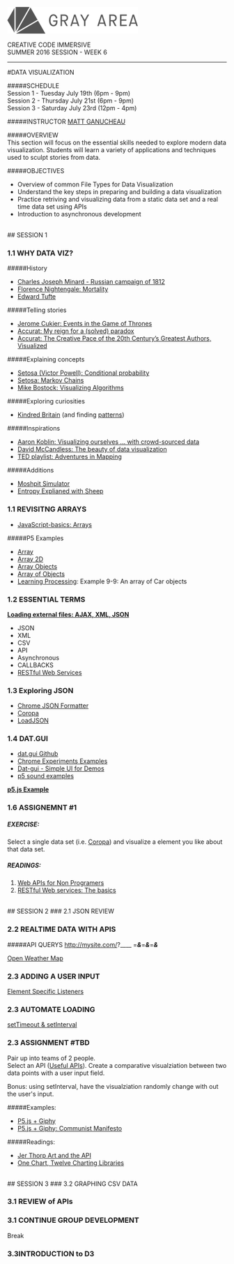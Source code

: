 ![GrayAreaLogo](https://raw.githubusercontent.com/GrayAreaorg/Education/master/img/ga-banner-logo-left-gray.png)

CREATIVE CODE IMMERSIVE    
SUMMER 2016 SESSION -  WEEK 6

---

#DATA VISUALIZATION

#####SCHEDULE  
Session 1 - Tuesday July 19th (6pm - 9pm)  
Session 2 - Thursday July 21st (6pm - 9pm)  
Session 3 - Saturday July 23rd (12pm - 4pm)

#####INSTRUCTOR
[MATT GANUCHEAU](http://ganucheau.com)  

#####OVERVIEW  
This section will focus on the essential skills needed to explore modern data visualization.  Students will learn a variety of applications and techniques used to sculpt stories from data.

#####OBJECTIVES
* Overview of common File Types for Data Visualization
* Understand the key steps in preparing and building a data visualization
* Practice retriving and visualizing data from a static data set and a real time data set using APIs
* Introduction to asynchronous development

<br>
## SESSION 1

### 1.1 WHY DATA VIZ?

#####History
* [Charles Joseph Minard -  Russian campaign of 1812](https://en.wikipedia.org/wiki/Charles_Joseph_Minard)
* [Florence Nightengale: Mortality](https://commons.wikimedia.org/wiki/File:Nightingale-mortality.jpg)
* [Edward Tufte](https://en.wikipedia.org/wiki/Edward_Tufte)

#####Telling stories
* [Jerome Cukier: Events in the Game of Thrones](http://www.jeromecukier.net/projects/agot/events.html)
* [Accurat: My reign for a (solved) paradox](http://media-cache-ak0.pinimg.com/originals/42/90/10/4290100c6aa2702308d8e823c904f3a3.jpg)
* [Accurat: The Creative Pace of the 20th Century’s Greatest Authors, Visualized](http://www.brainpickings.org/2013/11/29/accurat-modern-library/)

#####Explaining concepts
* [Setosa (Victor Powell): Conditional probability](http://setosa.io/conditional/)
* [Setosa: Markov Chains](http://setosa.io/blog/2014/07/26/markov-chains/index.html)
* [Mike Bostock: Visualizing Algorithms](https://bost.ocks.org/mike/algorithms/)

#####Exploring curiosities
* [Kindred Britain](http://kindred.stanford.edu/) (and finding [patterns](http://kindred.stanford.edu/notes.html?section=statistics))

#####Inspirations
* [Aaron Koblin: Visualizing ourselves ... with crowd-sourced data](https://www.ted.com/talks/aaron_koblin)
* [David McCandless: The beauty of data visualization](http://www.ted.com/talks/david_mccandless_the_beauty_of_data_visualization)
* [TED playlist: Adventures in Mapping](http://www.ted.com/playlists/138/adventures_in_mapping)   
  
#####Additions
* [Moshpit Simulator](https://mattbierbaum.github.io/moshpits.js/)  
* [Entropy Explianed with Sheep](https://aatishb.github.io/entropy/)

### 1.1 REVISITNG ARRAYS 
* [JavaScript-basics: Arrays](https://github.com/processing/p5.js/wiki/JavaScript-basics)

#####P5 Examples
* [Array](https://p5js.org/examples/examples/Arrays_Array.php)
* [Array 2D](https://p5js.org/examples/examples/Arrays_Array_2D.php)
* [Array Objects](https://p5js.org/examples/examples/Arrays_Array_Objects.php)
* [Array of Objects](https://p5js.org/examples/examples/Objects_Array_of_Objects.php)
* [Learning Processing](https://github.com/shiffman/LearningProcessing-p5.js/tree/master): Example 9-9: An array of Car objects


### 1.2 ESSENTIAL TERMS

**[Loading external files: AJAX, XML, JSON](https://github.com/processing/p5.js/wiki/Loading-external-files:-AJAX,-XML,-JSON)**

* JSON
* XML
* CSV
* API
* Asynchronous
* CALLBACKS
* [RESTful Web Services](https://www.ibm.com/developerworks/library/ws-restful/)


### 1.3 Exploring JSON
* [Chrome JSON Formatter](https://chrome.google.com/webstore/detail/json-formatter/bcjindcccaagfpapjjmafapmmgkkhgoa?hl=en)
* [Coropa](https://github.com/dariusk/corpora)
* [LoadJSON](https://p5js.org/reference/#/p5/loadJSON)


### 1.4 DAT.GUI
* [dat.gui Github](https://github.com/dataarts/dat.gui)
* [Chrome Experiments Examples](https://workshop.chromeexperiments.com/examples/gui/#1--Basic-Usage)
* [Dat-gui - Simple UI for Demos](http://learningthreejs.com/blog/2011/08/14/dat-gui-simple-ui-for-demos/)
* [p5 sound examples](https://github.com/b2renger/p5js_p5sound_examples)


**[p5.js Example](https://github.com/GrayAreaorg/Education/tree/master/Immersive/2016_Fall/Week_6_Examples/DATgui_Example)**



### 1.6 ASSIGNEMNT #1
##### EXERCISE:
 
Select a single data set (i.e. [Coropa](https://github.com/dariusk/corpora)) and visualize a element you like about that data set.  

##### READINGS:
1. [Web APIs for Non Programers](http://schoolofdata.org/2013/11/18/web-apis-for-non-programmers/)
2. [RESTful Web services: The basics](https://www.ibm.com/developerworks/library/ws-restful/)

<br>
## SESSION 2
### 2.1 JSON REVIEW


### 2.2 REALTIME DATA WITH APIS
#####API QUERYS
	http://mysite.com/?____ =___&___=___&___=___&___

[Open Weather Map](https://home.openweathermap.org)


### 2.3 ADDING A USER INPUT

[Element Specific Listeners](https://github.com/processing/p5.js/wiki/Intro-to-DOM-manipulation-and-events#settimeout-setinterval)

### 2.3 AUTOMATE LOADING

[setTimeout & setInterval](https://github.com/processing/p5.js/wiki/Intro-to-DOM-manipulation-and-events#settimeout-setinterval)

### 2.3 ASSIGNMENT #TBD  

Pair up into teams of 2 people.  
Select an API ([Useful APIs](https://github.com/processing/p5.js/wiki/Loading-external-files:-AJAX,-XML,-JSON#useful-apis)).
Create a comparative visualziation between two data points with a user input field.

Bonus: using setInterval, have the visualziation randomly change with out the user's input.


#####Examples:
* [P5.js + Giphy]( )  
* [P5.js + Giphy: Communist Manifesto](http://lav.io/2013/12/communist-manifesto-in-animated-gifs/)

#####Readings: 
* [Jer Thorp Art and the API](http://blog.blprnt.com/blog/blprnt/art-and-the-api)
* [One Chart, Twelve Charting Libraries](https://lisacharlotterost.github.io/2016/05/17/one-chart-code/)

<br>
## SESSION 3
### 3.2 GRAPHING CSV DATA

### 3.1 REVIEW of APIs

### 3.1 CONTINUE GROUP DEVELOPMENT

Break

### 3.3INTRODUCTION to D3






